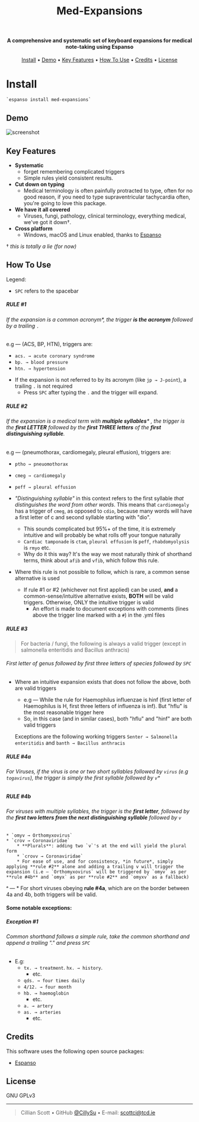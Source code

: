
<h1 align="center">
Med-Expansions <br></br>

</h1>


<h4 align="center">A comprehensive and systematic set of keyboard expansions for medical note-taking using Espanso</h4>

<p align="center">
<a href="#install">Install</a> •
<a href="#demo">Demo</a> •
  <a href="#key-features">Key Features</a> •
  <a href="#how-to-use">How To Use</a> •
  <a href="#credits">Credits</a> •
  <a href="#license">License</a> 
</p>

# Install
    `espanso install med-expansions`
    

## Demo
![screenshot](./demo.gif)

## Key Features

* **Systematic**
	- forget remembering complicated triggers
  - Simple rules yield consistent results.
* **Cut down on typing**
  - Medical terminology is often painfully protracted to type, often for no good reason, if you need to type supraventricular tachycardia often, you're going to love this package.
* **We have it all covered**
   - Viruses, fungi, pathology, clinical terminology, everything medical, we've got it down†.
* **Cross platform**
  - Windows, macOS and Linux enabled, thanks to [Espanso](http://espanso.org "Espanso")

† *this is totally a lie (for now)*
## How To Use

Legend:
* `SPC` refers to the spacebar


##### RULE #1
###### If the expansion is a common acronym*, the trigger **is the acronym** *followed by a trailing* `.`

e.g — (ACS, BP, HTN), triggers are:
* `acs. → acute coronary syndrome`
* `bp. → blood pressure`
* `htn. → hypertension`  

- If the expansion is not referred to by its acronym (like `jp → J-point`), a trailing `.` is not required
    * Press `SPC` after typing the `.` and the trigger will expand.

##### RULE #2 
###### If the expansion is a medical term with **multiple syllables*** , the trigger is the **first LETTER** *followed by* the **first THREE letters** of the ***first* distinguishing syllable**.

e.g — (pneumothorax, cardiomegaly, pleural effusion), triggers are:
* `ptho → pneuomothorax`
* `cmeg → cardiomegaly`
* `peff → pleural effusion`

* *"Distinguishing syllable"* in this context refers to the first syllable *that distinguishes the word from other words*. This means that `cardiomegaly` has a trigger of `cmeg`, as opposed to `cdio`, because many words will have a first letter of c and second syllable starting with "dio". 
	* This sounds complicated but 95%+ of the time, it is extremely intuitive and will probably be what rolls off your tongue naturally
    * `Cardiac tamponade` is `ctam`, `pleural effusion` is `peff`, `rhabdomyolysis` is `rmyo` etc.
    * Why do it this way? It's the way we most naturally think of shorthand terms, think about `afib` and `vfib`, which follow this rule.
* Where this rule is not possible to follow, which is rare, a common sense alternative is used
    * If rule #1 or #2 (whichever not first applied) can be used, **and** a common-sense/intuitive alternative exists, **BOTH** will be valid triggers. Otherwise, ONLY the intuitive trigger is valid
        * An effort is made to document exceptions with comments (lines above the trigger line marked with a `#`) in the .yml files

##### RULE #3
> For bacteria / fungi, the following is always a valid trigger (except in salmonella enteritidis and Bacillus anthracis)

###### First letter of genus followed by first three letters of species followed by `SPC`


* Where an intuitive expansion exists that does not follow the above, both are valid triggers
	* e.g — While the rule for Haemophilus influenzae is hinf (first letter of Haemophilus is H, first three letters of influenza is inf). But "hflu" is the most reasonable trigger here
	* So, in this case (and in similar cases), both "hflu" and "hinf" are both valid triggers
	
	Exceptions are the following working triggers `Senter → Salmonella enteritidis` and `banth → Bacillus anthracis`  
	
##### RULE #4a
###### For Viruses, *if the virus is one or two short syllables* followed by `virus` (e.g `togavirus`), the trigger is simply the first syllable followed by `v`ᵃ

##### RULE #4b 
###### For viruses with *multiple syllables*, the trigger is the **first letter**, followed by the **first two letters from the next distinguishing syllable** followed by `v`

    * `omyv → Orthomyxovirus`
    * `crov → Coronaviridae` 
		* **Plurals**: adding two `v`'s at the end will yield the plural form
        * `crovv → Coronaviridae`
        * For ease of use, and for consistency, *in future*, simply applying **rule #2** alone and adding a trailing v will trigger the expansion (i.e — `Orthomyxovirus` will be triggered by `omyv` as per **rule #4b** and `omyx` as per **rule #2** and `omyxv` as a fallback)
		
ᵃ — * For short viruses obeying **rule #4a**, which are on the border between 4a and 4b, both triggers will be valid.
		
#### Some notable exceptions:
##### Exception #1
###### Common shorthand follows a simple rule, take the common shorthand and append a trailing "." and press `SPC`
* E.g:
	* `tx. → treatment`.  `hx. → history`.
		* etc.
	* `qds. → four times daily`  
	* `4/12. → four month`
	* `hb. → haemoglobin`
		* etc.
	* `a. → artery`
	* `as. → arteries`
		* etc.

## Credits

This software uses the following open source packages:

- [Espanso](http://espanso.org)

## License

GNU GPLv3

---

> Cillian Scott •
> GitHub [@CillySu](https://github.com/CillySu) •
> E-mail: scottci@tcd.ie

